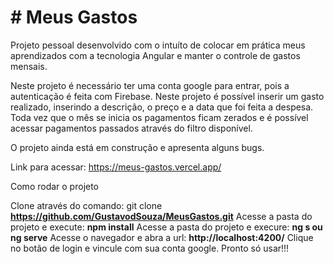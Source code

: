 # # Meus Gastos

Projeto pessoal desenvolvido com o intuíto de colocar em prática meus aprendizados com a tecnologia Angular e manter o controle de gastos mensais.

Neste projeto é necessário ter uma conta google para entrar, pois a autenticação é feita com Firebase.
Neste projeto é possível inserir um gasto realizado, inserindo a descrição, o preço e a data que foi feita a despesa.
Toda vez que o mês se inicia os pagamentos ficam zerados e é possível acessar pagamentos passados através do filtro disponível.

O projeto ainda está em construção e apresenta alguns bugs.

Link para acessar: https://meus-gastos.vercel.app/

Como rodar o projeto

Clone através do comando: git clone <strong>https://github.com/GustavodSouza/MeusGastos.git</strong>
Acesse a pasta do projeto e execute: <strong>npm install</strong>
Acesse a pasta do projeto e execure: <strong>ng s ou ng serve</strong>
Acesse o navegador e abra a url: <strong>http://localhost:4200/</strong>
Clique no botão de login e vincule com sua conta google.
Pronto só usar!!!
